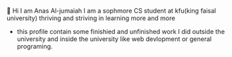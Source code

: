 👋 Hi I am Anas Al-jumaiah I am a sophmore CS student at kfu(king faisal university) thriving and striving in learning more and more 
-  this profile contain some finishied and unfinished work I did outside the university and inside the university like web devlopment or general programing.
<!---
Justanas-1/Justanas-1 is a ✨ special ✨ repository because its `README.md` (this file) appears on your GitHub profile.
You can click the Preview link to take a look at your changes.
--->

